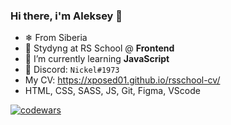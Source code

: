 ### Hi there, i'm Aleksey 👋

- ❄ From Siberia
- 🔭 Stydyng at RS School @ **Frontend**
- 🌱 I’m currently learning **JavaScript**
- 💬 Discord: `Nickel#1973`
- My CV: https://xposed01.github.io/rsschool-cv/
- HTML, CSS, SASS, JS, Git, Figma, VScode

[![codewars](https://www.codewars.com/users/xposed01/badges/small)](https://www.codewars.com/users/xposed01)






